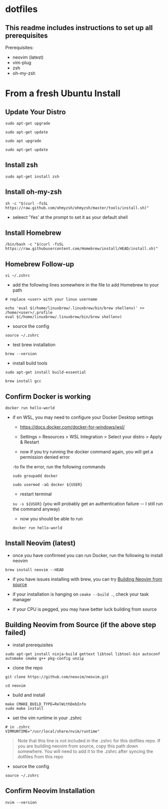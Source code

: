 # dotfiles

## This readme includes instructions to set up all prerequisites

Prerequisites: 

- neovim (latest)
- vim-plug
- zsh
- oh-my-zsh

# From a fresh Ubuntu Install

## Update Your Distro

`sudo apt-get upgrade`

`sudo apt-get update`

`sudo apt upgrade`

`sudo apt-get update`

## Install zsh

`sudo apt-get install zsh`

## Install oh-my-zsh

`sh -c "$(curl -fsSL https://raw.github.com/ohmyzsh/ohmyzsh/master/tools/install.sh)"`

- seleect 'Yes' at the prompt to set it as your default shell

## Install Homebrew

`/bin/bash -c "$(curl -fsSL https://raw.githubusercontent.com/Homebrew/install/HEAD/install.sh)"`

## Homebrew Follow-up 

`vi ~/.zshrc`

- add the following lines somewhere in the file to add Homebrew to your path

```
# replace <user> with your linux username

echo 'eval $(/home/linuxbrew/.linuxbrew/bin/brew shellenv)' >> /home/<user>/.profile
eval $(/home/linuxbrew/.linuxbrew/bin/brew shellenv)
```

- source the config 

`source ~/.zshrc`

- test brew installation

`brew --version`

- install build tools

`sudo apt-get install build-essential`

`brew install gcc`


## Confirm Docker is working

`docker run hello-world`

- if on WSL, you may need to configure your Docker Desktop settings

    - https://docs.docker.com/docker-for-windows/wsl/

    - Settings > Resources > WSL Integration > Select your distro > Apply & Restart
  
  - now if you try running the docker command again, you will get a permission denied error
  
  -to fix the error, run the following commands
  
  `sudo groupadd docker`
  
  `sudo usermod -aG docker ${USER}`
  
  - restart terminal
  
  `su -s ${USER}` (you will probably get an authentication failure -- I still run the command anyway)
  
  - now you should be able to run
  
  `docker run hello-world`

## Install Neovim (latest)

- once you have confirmed you can run Docker, run the following to install neovim

`brew install neovim --HEAD`

- if you have issues installing with brew, you can try [Building Neovim from source](https://github.com/neovim/neovim/wiki/Building-Neovim)

- if your installation is hanging on `cmake --build .`, check your task manager

- if your CPU is pegged, you may have better luck building from source 

## Building Neovim from Source (if the above step failed)

- install prerequisites

`sudo apt-get install ninja-build gettext libtool libtool-bin autoconf automake cmake g++ pkg-config unzip`

- clone the repo

`git clone https://github.com/neovim/neovim.git`

`cd neovim`

- build and install

```
make CMAKE_BUILD_TYPE=RelWithDebInfo
sudo make install
```

- set the vim runtime in your .zshrc
```
# in .zshrc
VIMRUNTIME="/usr/local/share/nvim/runtime"
```
> Note that this line is not included in the .zshrc for this dotfiles repo. If you are building neovim from source, copy this path down somewhere. You will need to add it to the .zshrc after syncing the dotfiles from this repo

- source the config 

`source ~/.zshrc`


## Confirm Neovim Installation

`nvim --version`
